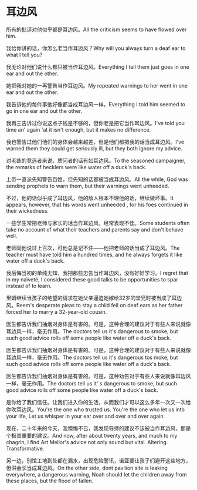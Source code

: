 # 耳边风

<p><span class="chinese">所有的批评对他似乎都是耳边风。</span><span class="english">All the criticism seems to have flowed over him.</span></p>

<p><span class="chinese">我给你讲的话，你怎么老当作耳边风？</span><span class="english">Why will you always turn a deaf ear to what I tell you?</span></p>

<p><span class="chinese">我无论对他们说什么都只被当作耳边风。</span><span class="english">Everything I tell them just goes in one ear and out the other.</span></p>

<p><span class="chinese">她把我对她的一再警告当作耳边风。</span><span class="english">My repeated warnings to her went in one ear and out the other.</span></p>

<p><span class="chinese">我告诉他的每件事他好像都当成耳边风一样。</span><span class="english">Everything I told him seemed to go in one ear and out the other.</span></p>

<p><span class="chinese">我再三告诉过你说这点子钱是不够的，但你老是把它当作耳边风。</span><span class="english">I've told you time an' again 'at it isn't enough, but it makes no difference.</span></p>

<p><span class="chinese">我也警告过他们他们的身体会越来越差，但是他们都把我的话当成耳边风。</span><span class="english">I've warned them they could get seriously ill, but they both ignore my advice.</span></p>

<p><span class="chinese">对老练的竞选者来说，质问者的话有如耳边风。</span><span class="english">To the seasoned campaigner, the remarks of hecklers were like water off a duck's back.</span></p>

<p><span class="chinese">上帝一直派先知警告百姓，但先知的话都被当成耳边风。</span><span class="english">All the while, God was sending prophets to warn them, but their warnings went unheeded.</span></p>

<p><span class="chinese">不过，他的话似乎成了耳边风，他的敌人根本不理他的话，继续做坏事。</span><span class="english">It appears, however, that his words went unheeded , for his foes continued in their wickedness.</span></p>

<p><span class="chinese">一些学生常把老师与家长的话当作耳边风，经常表现不佳。</span><span class="english">Some students often take no account of what their teachers and parents say and don't behave well.</span></p>

<p><span class="chinese">老师同他说过上百次，可他总是记不住——他把老师的话当成了耳边风。</span><span class="english">The teacher must have told him a hundred times, and he always forgets it like water off a duck's back.</span></p>

<p><span class="chinese">我后悔当初的单纯无知，我把那些忠告当作耳边风，没有好好学习。</span><span class="english">I regret that in my naïveté, I considered these good talks to be opportunities to spar instead of to learn.</span></p>

<p><span class="chinese">里姆继续当孩子的绝望的请求在她父亲逼迫她嫁给32岁的堂兄时被当成了耳边风。</span><span class="english">Reem's desperate pleas to stay a child fell on deaf ears as her father forced her to marry a 32-year-old cousin.</span></p>

<p><span class="chinese">医生都告诉我们抽烟对身体是有害的。可是，这种合理的建议对于有些人来说就像耳边风一样，毫无作用。</span><span class="english">The doctors tell us it's dangerous to smoke, but such good advice rolls off some people like water off a duck's back.</span></p>

<p><span class="chinese">医生都告诉我们抽烟对身体是有害的。可是，这种合理的建议对于有些人来说就像耳边风一样，毫无作用。</span><span class="english">The doctors tell us it's dangerous tos moke, but such good advice rolls off some people like water off a duck's back.</span></p>

<p><span class="chinese">医生都告诉我们抽烟对身体是有害的。可是，这种劝告对于有些人来说就像耳边风一样，毫无作用。</span><span class="english">The doctors tell us it' s dangerous to smoke, but such good advice rolls off some people like water off a duck's back.</span></p>

<p><span class="chinese">是你给了我们信任。让我们进入你的生活，从而我们才可以这么多年一次又一次给你吹耳边风。</span><span class="english">You're the one who trusted us. You're the one who let us into your life, Let us whisper in your ear over and over and over again.</span></p>

<p><span class="chinese">现在，二十年来的今天，我懊悔不已，我发现导师的建议不该被当作耳边风，那是个极其重要的建议。</span><span class="english">And now, after about twenty years, and much to my chagrin, I find Art Mellor's advice not only sound but vital. Altering. Transformative.</span></p>

<p><span class="chinese">另一边，别馆工地到处都在漏水，出现危险警讯，诺亚要让孩子们避开这些地方，但洪会长当成耳边风。</span><span class="english">On the other side, dont pavilion site is leaking everywhere, a dangerous warning, Noah should let the children away from these places, but the flood of fallen.</span></p>


